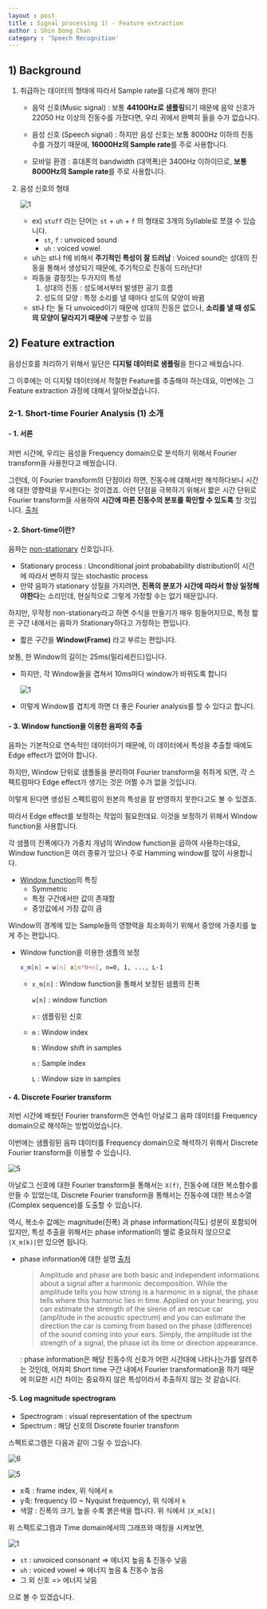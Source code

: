 ```yaml
---
layout : post
title : Signal processing 1) - Feature extraction
author : Shin Dong Chan
category : 'Speech Recognition'
---
```


## 1) Background

1. 취급하는 데이터의 형태에 따라서 Sample rate를 다르게 해야 한다!

   - 음악 신호(Music signal) : 보통 **44100Hz로 샘플링**되기 때문에 음악 신호가 22050 Hz 이상의 진동수를 가졌다면, 우리 귀에서 완벽히 들을 수가 없습니다.

   - 음성 신호 (Speech signal) : 하지만 음성 신호는 보통 8000Hz 이하의 진동수를 가졌기 때문에, **16000Hz의 Sample rate**를 주로 사용합니다.
   - 모바일 환경 : 휴대폰의 bandwidth (대역폭)은 3400Hz 이하이므로, **보통 8000Hz의 Sample rate**를 주로 사용합니다.

2. 음성 신호의 형태

   ![1](https://user-images.githubusercontent.com/37765338/63212762-2ee1d600-c144-11e9-9d93-b14cf80fd9dd.png)

   - ex) `stuff`  라는 단어는  `st` + `uh` + `f` 의 형태로 3개의 Syllable로 쪼갤 수 있습니다.
     - `st`, `f` : unvoiced sound
     - `uh` : voiced vowel
   - uh는 st나 f에 비해서 **주기적인 특성이 잘 드러남** : Voiced sound는 성대의 진동을 통해서 생성되기 때문에, 주기적으로 진동이 드러난다!
   - 파동을 결정짓는 두가지의 특성
     1. 성대의 진동 : 성도에서부터 발생한 공기 흐름
     2. 성도의 모양 :  특정 소리를 낼 때마다 성도의 모양이 바뀜
   - st나 f는 둘 다 unvoiced이기 때문에 성대의 진동은 없으나, **소리를 낼 때 성도의 모양이 달라지기 때문에** 구분할 수 있음



## 2) Feature extraction

음성신호를 처리하기 위해서 일단은 **디지털 데이터로 샘플링**을 한다고 배웠습니다.

그 이후에는 이 디지털 데이터에서 적절한 Feature를 추출해야 하는데요, 이번에는 그 Feature extraction 과정에 대해서 알아보겠습니다.

### 2-1. Short-time Fourier Analysis (1) 소개

#### \- 1. 서론

저번 시간에, 우리는 음성을 Frequency domain으로 분석하기 위해서 Fourier transform을 사용한다고 배웠습니다.

그런데, 이 Fourier transform의 단점이라 하면, 진동수에 대해서만 해석하다보니 시간에 대한 영향력을 무시한다는 것이겠죠. 이런 단점을 극복하기 위해서 짧은 시간 단위로 Fourier transform을 사용하여 **시간에 따른 진동수의 분포를 확인할 수 있도록** 할 것입니다. [출처](https://m.blog.naver.com/vmv-tech/220936084562)

#### \- 2. Short-time이란?

음파는 [non-stationary](https://en.wikipedia.org/wiki/Stationary_process) 신호입니다.

- Stationary process : Unconditional joint probabability distribution이 시간에 따라서 변하지 않는 stochastic process
- 만약 음파가 stationary 성질을 가지려면, **진폭의 분포가 시간에 따라서 항상 일정해야한다**는 소리인데, 현실적으로 그렇게 가정할 수는 없기 때문입니다.

하지만, 무작정 non-stationary라고 하면 수식을 만들기가 매우 힘들어지므로, 특정 짧은 구간 내에서는 음파가 Stationary하다고 가정하는 편입니다.

- 짧은 구간을 **Window(Frame)** 라고 부르는 편입니다.

보통, 한 Window의 길이는 25ms(밀리세컨드)입니다.

- 하지만, 각 Window들을 겹쳐서 10ms마다 window가 바뀌도록 합니다

  ![1](https://user-images.githubusercontent.com/37765338/63212766-2f7a6c80-c144-11e9-9ec2-488d17e016a3.jpg)

- 이렇게 Window를 겹치게 하면 더 좋은 Fourier analysis를 할 수 있다고 합니다.

#### \- 3. Window function을 이용한 음파의 추출

음파는 기본적으로 연속적인 데이터이기 때문에, 이 데이터에서 특성을 추출할 때에도 Edge effect가 없어야 합니다.

하지만, Window 단위로 샘플들을 분리하여 Fourier transform을 취하게 되면, 각 스펙트럼마다 Edge effect가 생기는 것은 어쩔 수가 없을 것입니다. 

이렇게 된다면 생성된 스펙트럼이 원본의 특성을 잘 반영하지 못한다고도 볼 수 있겠죠.

따라서 Edge effect를 보정하는 작업이 필요한데요. 이것을 보정하기 위해서 Window function을 사용합니다.

각 샘플의 진폭에다가 가중치 개념의 Window function을 곱하여 사용하는데요, Window function은 여러 종류가 있으나 주로 Hamming window를 많이 사용합니다.

- [Window function](https://en.wikipedia.org/wiki/Window_function)의 특징
  - Symmetric
  - 특정 구간에서만 값이 존재함
  - 중앙값에서 가장 값이 큼

Window의 경계에 있는 Sample들의 영향력을 최소화하기 위해서 중앙에 가중치를 높게 주는 편입니다.

- Window function을 이용한 샘플의 보정

  ```bash
  x_m[n] = w[n] x[m*N+n], n=0, 1, ..., L-1
  ```

  - `x_m[n]` :  Window function을 통해서 보정된 샘플의 진폭

    `w[n]` : window function

    `x` : 샘플링된 신호

  - `m` : Window index 

    `N` : Window shift in samples

    `n` : Sample index

    `L` : Window size in samples

#### \- 4. Discrete Fourier transform

저번 시간에 배웠던 Fourier transform은 연속인 아날로그 음파 데이터를 Frequency domain으로 해석하는 방법이었습니다.

이번에는 샘플링된 음파 데이터를 Frequency domain으로 해석하기 위해서 Discrete Fourier transform을 이용할 수 있습니다.

![5](https://user-images.githubusercontent.com/37765338/63212768-31dcc680-c144-11e9-8aaf-14d4cc82fa65.png)

아날로그 신호에 대한 Fourier transform을 통해서는 `X(f)`, 진동수에 대한 복소함수를 만들 수 있었는데, Discrete Fourier transform을 통해서는 진동수에 대한 복소수열(Complex sequence)를 도출할 수 있습니다.

역시, 복소수 값에는 magnitude(진폭) 과 phase information(각도) 성분이 포함되어 있지만, 특성 추출을 위해서는 phase information이 별로 중요하지 않으므로 `|X_m(k)|`만 있으면 됩니다.

- phase information에 대한 설명 [출처](https://www.researchgate.net/post/What_information_is_contained_in_the_phase_spectrum_of_a_signal2)

  > Amplitude and phase are both basic and independent informations about a signal after a harmonic decomposition. While the amplitude tells you how strong is a harmonic in a signal, the phase tells where this harmonic lies in time. Applied on your hearing, you can estimate the strength of the sirene of an rescue car (amplitude in the acoustic spectrum) and you can estimate the direction the car is coming from based on the phase (difference) of the sound coming into your ears. Simply, the amplitude ist the strength of a signal, the phase ist its time or direction appearance.

  

  : phase information은 해당 진동수의 신호가 어떤 시간대에 나타나는가를 알려주는 것인데, 어자피 Short time 구간 내에서 Fourier transformation을 하기 때문에 미묘한 시간 차이는 중요하지 않은 특성이라서 추출하지 않는 것 같습니다.



#### \-5. Log magnitude spectrogram

- Spectrogram : visual representation of the spectrum
- Spectrum : 해당 신호의 Discrete fourier transform

스펙트로그램은 다음과 같이 그릴 수 있습니다.

![6](https://user-images.githubusercontent.com/37765338/63212767-30130300-c144-11e9-9f7d-2fe0fa763560.png)

![5](https://user-images.githubusercontent.com/37765338/63212768-31dcc680-c144-11e9-8aaf-14d4cc82fa65.png)

- x축 : frame index, 위 식에서 `m`
- y축:  frequency (0 ~ Nyquist frequency), 위 식에서 `k`
- 색깔 : 진폭의 크기, 높을 수록 붉은색을 띕니다. 위 식에서 `|X_m[k]|`



위 스펙트로그램과 Time domain에서의 그래프와 매칭을 시켜보면,

![1](https://user-images.githubusercontent.com/37765338/63212762-2ee1d600-c144-11e9-9d93-b14cf80fd9dd.png)

- `st` : unvoiced consonant => 에너지 높음 & 진동수 낮음
- `uh` : voiced vowel => 에너지 높음 & 진동수 높음
- 그 외 신호 => 에너지 낮음

으로 볼 수 있겠습니다.
